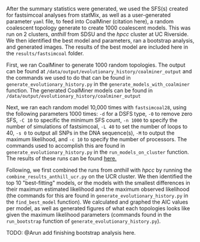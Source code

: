 After the summary statistics were generated, we used the SFS(s) created for fastsimcoal analyses from statMix, as well as a user-generated parameter `yaml` file, to feed into CoalMiner (citation here), a random coalescent topology generate to create 1000 coalescent models. This was run on 2 clusters, *anthill* from SDSU and the *hpcc* cluster at UC Riverside. We then identified the best model and parameters, ran a bootstrap analysis, and generated images. The results of the best model are included here in the `results/fastsimcoal` folder. 

First, we ran CoalMiner to generate 1000 random topologies. The output can be found at `/data/output/evolutionary_history/coalminer_output` and the commands we used to do that can be found in `generate_evolutionary_history.py` in the `generate_models_with_coalminer` function. The generated CoalMiner models can be found in `/data/output/evolutionary_history/coalminer_output`

Next, we ran each random model 10,000 times with `fastsimcoal28`, using the following parameters 1000 times: `-d` for a DSFS type, `-0` to remove zero SFS, `-C 10` to specific the minimum SFS count, `-n 1000` to specify the number of simulations of fastsimcoal, `-L 40` to set the number of loops to 40, `-s 0` to output all SNPs in the DNA sequence(s), `-M` to output the maximum likelihood, and `-c 10` to specify the number of processors. The commands used to accomplish this are found in `generate_evolutionary_history.py` in the `run_models_on_cluster` function. The results of these runs can be found [here.](https://drive.google.com/drive/folders/1MRSp3PDxnQSaDUD5yfDzmR6Q5cH4zGHN?usp=sharing)

Following, we first combined the runs from *anthill* with *hpcc* by running the `combine_results_anthill_ucr.py` on the UCR cluster. We then identified the top 10 "best-fitting" models, or the models with the smallest differences in their maximum estimated likelihood and the maximum observed likelihood (the commands for this are found in `generate_evolutionary_history.py` in the `find_best_model` function). We calculated and graphed the AIC values per model, as well as generated figures of what each topologies looks like given the maximum likelihood parameters (commands found in the `run_bootstrap` function of `generate_evolutionary_history.py`). 

TODO: @Arun add finishing bootstrap analysis here.



